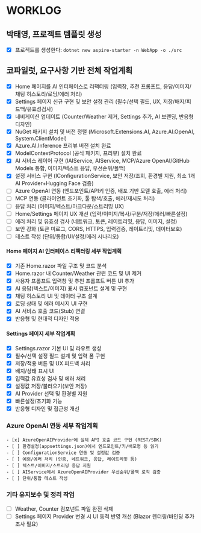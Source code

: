# WORKLOG


## 박태영, 프로젝트 템플릿 생성

- [x] 프로젝트를 생성한다: `dotnet new aspire-starter -n WebApp -o ./src`

## 코파일럿, 요구사항 기반 전체 작업계획

- [x] Home 페이지를 AI 인터페이스로 리팩터링 (입력창, 추천 프롬프트, 응답/이미지/채팅 히스토리/로딩/에러 처리)
- [x] Settings 페이지 신규 구현 및 보안 설정 관리 (필수/선택 필드, UX, 저장/배지/피드백/유효성검사)
- [x] 네비게이션 업데이트 (Counter/Weather 제거, Settings 추가, AI 브랜딩, 반응형 디자인)
- [x] NuGet 패키지 설치 및 버전 정렬 (Microsoft.Extensions.AI, Azure.AI.OpenAI, System.ClientModel)
- [x] Azure.AI.Inference 프리뷰 버전 설치 완료
- [x] ModelContextProtocol (공식 패키지, 프리뷰) 설치 완료
- [x] AI 서비스 레이어 구현 (IAIService, AIService, MCP/Azure OpenAI/GitHub Models 통합, 이미지/텍스트 응답, 우선순위/폴백)
- [x] 설정 서비스 구현 (IConfigurationService, 보안 저장/조회, 환경별 지원, 최소 1개 AI Provider+Hugging Face 검증)
- [ ] Azure OpenAI 연동 (엔드포인트/API키 인증, 배포 기반 모델 호출, 에러 처리)
- [ ] MCP 연동 (클라이언트 초기화, 툴 탐색/호출, 에러/재시도 처리)
- [ ] 응답 처리 (이미지/텍스트/마크다운/스트리밍 UX)
- [ ] Home/Settings 페이지 UX 개선 (입력/이미지/복사/구분/저장/에러/빠른설정)
- [ ] 에러 처리 및 유효성 검사 (네트워크, 토큰, 레이트리밋, 응답, 이미지, 설정)
- [ ] 보안 강화 (토큰 미로그, CORS, HTTPS, 입력검증, 레이트리밋, 데이터보호)
- [ ] 테스트 작성 (단위/통합/UI/설정/에러 시나리오)

#### Home 페이지 AI 인터페이스 리팩터링 세부 작업계획
 - [x] 기존 Home.razor 파일 구조 및 코드 분석
 - [x] Home.razor 내 Counter/Weather 관련 코드 및 UI 제거
 - [x] 사용자 프롬프트 입력창 및 추천 프롬프트 버튼 UI 추가
 - [x] AI 응답(텍스트/이미지) 표시 컴포넌트 설계 및 구현
 - [x] 채팅 히스토리 UI 및 데이터 구조 설계
 - [x] 로딩 상태 및 에러 메시지 UI 구현
 - [x] AI 서비스 호출 코드(Stub) 연결
 - [x] 반응형 및 현대적 디자인 적용

#### Settings 페이지 세부 작업계획
- [x] Settings.razor 기본 UI 및 라우트 생성
- [x] 필수/선택 설정 필드 설계 및 입력 폼 구현
- [x] 저장/적용 버튼 및 UX 피드백 처리
- [x] 배지/상태 표시 UI
- [x] 입력값 유효성 검사 및 에러 처리
- [x] 설정값 저장/불러오기(보안 저장)
- [x] AI Provider 선택 및 환경별 지원
- [x] 빠른설정/초기화 기능
- [x] 반응형 디자인 및 접근성 개선

### Azure OpenAI 연동 세부 작업계획
	- [x] AzureOpenAIProvider에 실제 API 호출 코드 구현 (REST/SDK)
	- [ ] 환경설정(appsettings.json)에서 엔드포인트/키/배포명 등 읽기
	- [ ] ConfigurationService 연동 및 설정값 검증
	- [ ] 예외/에러 처리 (인증, 네트워크, 응답, 레이트리밋 등)
	- [ ] 텍스트/이미지/스트리밍 응답 지원
	- [ ] AIService에서 AzureOpenAIProvider 우선순위/폴백 로직 검증
	- [ ] 단위/통합 테스트 작성

### 기타 유지보수 및 정리 작업
- [ ] Weather, Counter 컴포넌트 파일 완전 삭제
- [ ] Settings 페이지 Provider 변경 시 UI 동적 반영 개선 (Blazor 렌더링/바인딩 추가 조사 필요)